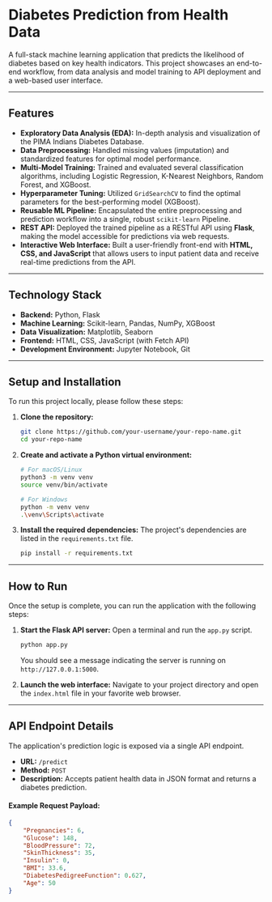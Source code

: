 # Diabetes Prediction from Health Data

A full-stack machine learning application that predicts the likelihood of diabetes based on key health indicators. This project showcases an end-to-end workflow, from data analysis and model training to API deployment and a web-based user interface.

<!-- Optional: Add a GIF or Screenshot of your web app in action here! -->
<!-- ![Demo GIF](./demo.gif) -->

---

## Features

-   **Exploratory Data Analysis (EDA):** In-depth analysis and visualization of the PIMA Indians Diabetes Database.
-   **Data Preprocessing:** Handled missing values (imputation) and standardized features for optimal model performance.
-   **Multi-Model Training:** Trained and evaluated several classification algorithms, including Logistic Regression, K-Nearest Neighbors, Random Forest, and XGBoost.
-   **Hyperparameter Tuning:** Utilized `GridSearchCV` to find the optimal parameters for the best-performing model (XGBoost).
-   **Reusable ML Pipeline:** Encapsulated the entire preprocessing and prediction workflow into a single, robust `scikit-learn` Pipeline.
-   **REST API:** Deployed the trained pipeline as a RESTful API using **Flask**, making the model accessible for predictions via web requests.
-   **Interactive Web Interface:** Built a user-friendly front-end with **HTML, CSS, and JavaScript** that allows users to input patient data and receive real-time predictions from the API.

---

## Technology Stack

-   **Backend:** Python, Flask
-   **Machine Learning:** Scikit-learn, Pandas, NumPy, XGBoost
-   **Data Visualization:** Matplotlib, Seaborn
-   **Frontend:** HTML, CSS, JavaScript (with Fetch API)
-   **Development Environment:** Jupyter Notebook, Git

---

## Setup and Installation

To run this project locally, please follow these steps:

1.  **Clone the repository:**
    ```bash
    git clone https://github.com/your-username/your-repo-name.git
    cd your-repo-name
    ```

2.  **Create and activate a Python virtual environment:**
    ```bash
    # For macOS/Linux
    python3 -m venv venv
    source venv/bin/activate

    # For Windows
    python -m venv venv
    .\venv\Scripts\activate
    ```

3.  **Install the required dependencies:**
    The project's dependencies are listed in the `requirements.txt` file.
    ```bash
    pip install -r requirements.txt
    ```

---

## How to Run

Once the setup is complete, you can run the application with the following steps:

1.  **Start the Flask API server:**
    Open a terminal and run the `app.py` script.
    ```bash
    python app.py
    ```
    You should see a message indicating the server is running on `http://127.0.0.1:5000`.

2.  **Launch the web interface:**
    Navigate to your project directory and open the `index.html` file in your favorite web browser.

---

## API Endpoint Details

The application's prediction logic is exposed via a single API endpoint.

-   **URL:** `/predict`
-   **Method:** `POST`
-   **Description:** Accepts patient health data in JSON format and returns a diabetes prediction.

#### Example Request Payload:

```json
{
    "Pregnancies": 6,
    "Glucose": 148,
    "BloodPressure": 72,
    "SkinThickness": 35,
    "Insulin": 0,
    "BMI": 33.6,
    "DiabetesPedigreeFunction": 0.627,
    "Age": 50
}
